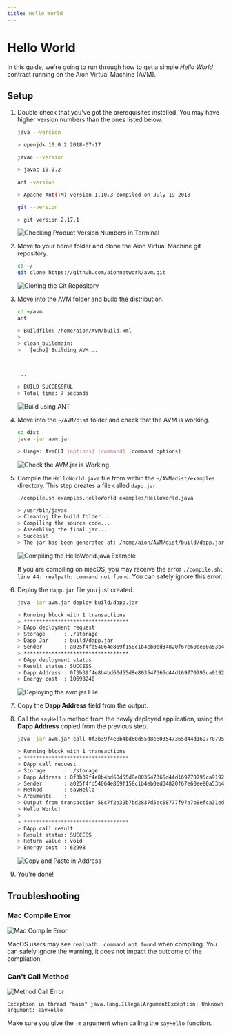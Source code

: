 ```yaml
---
title: Hello World
---
```


# Hello World

In this guide, we're going to run through how to get a simple _Hello World_ contract running on the Aion Virtual Machine (AVM).

## Setup

1. Double check that you've got the prerequisites installed. You may have higher version numbers than the ones listed below.

    ```bash
    java --version

    > openjdk 10.0.2 2018-07-17

    javac --version

    > javac 10.0.2

    ant -version

    > Apache Ant(TM) version 1.10.3 compiled on July 19 2018

    git --version

    > git version 2.17.1
    ```

    ![Checking Product Version Numbers in Terminal](/aion-node/avm/images/checking-versions-in-terminal.png)

2. Move to your home folder and clone the Aion Virtual Machine git repository.

    ```bash
    cd ~/
    git clone https://github.com/aionnetwork/avm.git
    ```

    ![Cloning the Git Repository](/aion-node/avm/images/git-clone.gif)

3. Move into the AVM folder and build the distribution.

    ```bash
    cd ~/avm
    ant

    > Buildfile: /home/aion/AVM/build.xml
    >
    > clean_buildmain:
    >   [echo] Building AVM...



    ...

    > BUILD SUCCESSFUL
    > Total time: 7 seconds
    ```

    ![Build using ANT](/aion-node/avm/images/build-ant.gif)

4. Move into the `~/AVM/dist` folder and check that the AVM is working.

    ```bash
    cd dist
    java -jar avm.jar

    > Usage: AvmCLI [options] [command] [command options]
    ```

    ![Check the AVM.jar is Working](/aion-node/avm/images/check-avm-jar.gif)

5. Compile the `HelloWorld.java` file from within the `~/AVM/dist/examples` directory. This step creates a file called `dapp.jar`.

    ```bash
    ./compile.sh examples.HelloWorld examples/HelloWorld.java

    > /usr/bin/javac
    > Cleaning the build folder...
    > Compiling the source code...
    > Assembling the final jar...
    > Success!
    > The jar has been generated at: /home/aion/AVM/dist/build/dapp.jar
    ```

    ![Compiling the HelloWorld.java Example](/aion-node/avm/images/compile-hello-world.gif)

    If you are compiling on macOS, you may receive the error `./compile.sh: line 44: realpath: command not found`. You can safely ignore this error.

6. Deploy the `dapp.jar` file you just created.

    ```bash
    java -jar avm.jar deploy build/dapp.jar

    > Running block with 1 transactions
    > **********************************
    > DApp deployment request
    > Storage      : ./storage
    > Dapp Jar     : build/dapp.jar
    > Sender       : a025f4fd54064e869f158c1b4eb0ed34820f67e60ee80a53b469f725efc06378
    > **********************************
    > DApp deployment status
    > Result status: SUCCESS
    > Dapp Address : 0f3b39f4e8b4bd60d55d8e803547365d44d169770795ca9192eec3e20163e111
    > Energy cost  : 10698240
    ```

    ![Deploying the avm.jar File](/aion-node/avm/images/deploy-jar.gif)

7. Copy the **Dapp Address** field from the output.
8. Call the `sayHello` method from the newly deployed application, using the **Dapp Address** copied from the previous step.

    ```bash
    java -jar avm.jar call 0f3b39f4e8b4bd60d55d8e803547365d44d169770795ca9192eec3e20163e111 -m "sayHello"

    > Running block with 1 transactions
    > **********************************
    > DApp call request
    > Storage      : ./storage
    > Dapp Address : 0f3b39f4e8b4bd60d55d8e803547365d44d169770795ca9192eec3e20163e111
    > Sender       : a025f4fd54064e869f158c1b4eb0ed34820f67e60ee80a53b469f725efc06378
    > Method       : sayHello
    > Arguments    :
    > Output from transaction 58c7f2a39b7bd2837d5ec68777f97a7b8efca31ed65b41c3afc70883f0503b43
    > Hello World!
    >
    > **********************************
    > DApp call result
    > Result status: SUCCESS
    > Return value : void
    > Energy cost  : 62998
    ```

    ![Copy and Paste in Address](/aion-node/avm/images/call-say-hello.gif)

9. You're done!

## Troubleshooting

### Mac Compile Error

![Mac Compile Error](/aion-node/avm/images/mac-compile-error.png)

MacOS users may see `realpath: command not found` when compiling. You can safely ignore the warning, it does not impact the outcome of the compilation.

### Can't Call Method

![Method Call Error](/aion-node/avm/images/method-call-error.png)

`Exception in thread "main" java.lang.IllegalArgumentException: Unknown argument: sayHello`

Make sure you give the `-m` argument when calling the `sayHello` function.